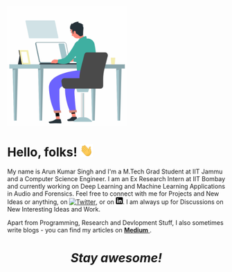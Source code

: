 [<img src="https://github.com/arun-kmr-singh/arun-kmr-singh.github.io/blob/master/assets/Coolstuff/animation.gif" width="55%" height="auto">](https://arun-kmr-singh.github.io/)
# Hello, folks! <img src="https://github.com/arun-kmr-singh/arun-kmr-singh.github.io/blob/master/assets/Coolstuff/wave.gif" width="30px">

My name is Arun Kumar Singh and I'm a M.Tech Grad Student at IIT Jammu and a Computer Science Engineer. I am an Ex Research Intern at IIT Bombay and currently working on Deep Learning and Machine Learning Applications in Audio and Forensics. Feel free to connect with me for Projects and New Ideas or anything, on [![Twitter](http://i.imgur.com/wWzX9uB.png)](https://twitter.com/arun_kmr_singh), or on [![LinkedIn](https://github.com/arun-kmr-singh/arun-kmr-singh.github.io/blob/master/assets/Coolstuff/linkedin-3-16.png)](https://www.linkedin.com/in/arun-kmr-singh/). I am always up for Discussions on New Interesting Ideas and Work.

Apart from Programming, Research and Devlopment Stuff, I also sometimes write blogs - you can find my articles on [**Medium** ](https://medium.com/@singh.kmr.arun).

<h1 align='center'><i>Stay awesome!</i></h1>

